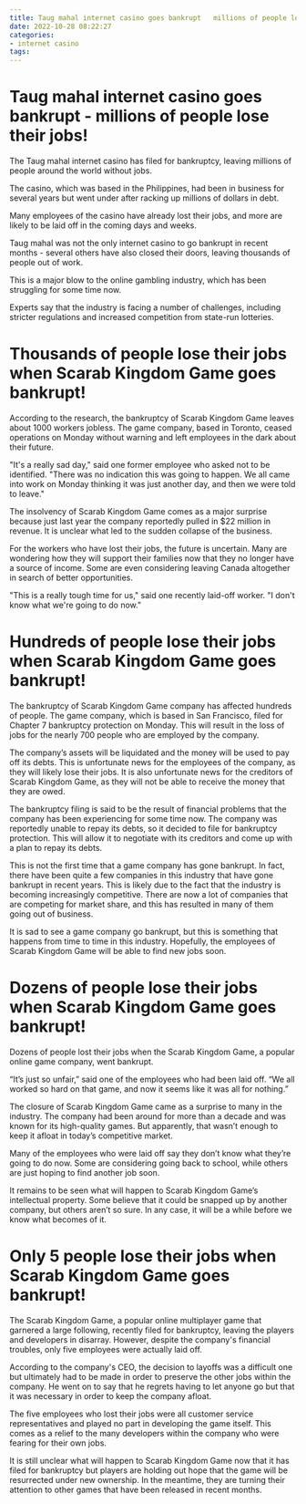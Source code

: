 ```yaml
---
title: Taug mahal internet casino goes bankrupt   millions of people lose their jobs!
date: 2022-10-28 08:22:27
categories:
- internet casino
tags:
---
```



#  Taug mahal internet casino goes bankrupt - millions of people lose their jobs!

The Taug mahal internet casino has filed for bankruptcy, leaving millions of people around the world without jobs.

The casino, which was based in the Philippines, had been in business for several years but went under after racking up millions of dollars in debt.

Many employees of the casino have already lost their jobs, and more are likely to be laid off in the coming days and weeks.

Taug mahal was not the only internet casino to go bankrupt in recent months - several others have also closed their doors, leaving thousands of people out of work.

This is a major blow to the online gambling industry, which has been struggling for some time now.

Experts say that the industry is facing a number of challenges, including stricter regulations and increased competition from state-run lotteries.

#  Thousands of people lose their jobs when Scarab Kingdom Game goes bankrupt!

According to the research, the bankruptcy of Scarab Kingdom Game leaves about 1000 workers jobless. The game company, based in Toronto, ceased operations on Monday without warning and left employees in the dark about their future.

"It's a really sad day," said one former employee who asked not to be identified. "There was no indication this was going to happen. We all came into work on Monday thinking it was just another day, and then we were told to leave."

The insolvency of Scarab Kingdom Game comes as a major surprise because just last year the company reportedly pulled in $22 million in revenue. It is unclear what led to the sudden collapse of the business.

For the workers who have lost their jobs, the future is uncertain. Many are wondering how they will support their families now that they no longer have a source of income. Some are even considering leaving Canada altogether in search of better opportunities.

"This is a really tough time for us," said one recently laid-off worker. "I don't know what we're going to do now."

#  Hundreds of people lose their jobs when Scarab Kingdom Game goes bankrupt!

The bankruptcy of Scarab Kingdom Game company has affected hundreds of people. The game company, which is based in San Francisco, filed for Chapter 7 bankruptcy protection on Monday. This will result in the loss of jobs for the nearly 700 people who are employed by the company.

The company’s assets will be liquidated and the money will be used to pay off its debts. This is unfortunate news for the employees of the company, as they will likely lose their jobs. It is also unfortunate news for the creditors of Scarab Kingdom Game, as they will not be able to receive the money that they are owed.

The bankruptcy filing is said to be the result of financial problems that the company has been experiencing for some time now. The company was reportedly unable to repay its debts, so it decided to file for bankruptcy protection. This will allow it to negotiate with its creditors and come up with a plan to repay its debts.

This is not the first time that a game company has gone bankrupt. In fact, there have been quite a few companies in this industry that have gone bankrupt in recent years. This is likely due to the fact that the industry is becoming increasingly competitive. There are now a lot of companies that are competing for market share, and this has resulted in many of them going out of business.

It is sad to see a game company go bankrupt, but this is something that happens from time to time in this industry. Hopefully, the employees of Scarab Kingdom Game will be able to find new jobs soon.

#  Dozens of people lose their jobs when Scarab Kingdom Game goes bankrupt!

Dozens of people lost their jobs when the Scarab Kingdom Game, a popular online game company, went bankrupt.

“It’s just so unfair,” said one of the employees who had been laid off. “We all worked so hard on that game, and now it seems like it was all for nothing.”

The closure of Scarab Kingdom Game came as a surprise to many in the industry. The company had been around for more than a decade and was known for its high-quality games. But apparently, that wasn’t enough to keep it afloat in today’s competitive market.

Many of the employees who were laid off say they don’t know what they’re going to do now. Some are considering going back to school, while others are just hoping to find another job soon.

It remains to be seen what will happen to Scarab Kingdom Game’s intellectual property. Some believe that it could be snapped up by another company, but others aren’t so sure. In any case, it will be a while before we know what becomes of it.

#  Only 5 people lose their jobs when Scarab Kingdom Game goes bankrupt!

The Scarab Kingdom Game, a popular online multiplayer game that garnered a large following, recently filed for bankruptcy, leaving the players and developers in disarray. However, despite the company's financial troubles, only five employees were actually laid off.

According to the company's CEO, the decision to layoffs was a difficult one but ultimately had to be made in order to preserve the other jobs within the company. He went on to say that he regrets having to let anyone go but that it was necessary in order to keep the company afloat.

The five employees who lost their jobs were all customer service representatives and played no part in developing the game itself. This comes as a relief to the many developers within the company who were fearing for their own jobs.

It is still unclear what will happen to Scarab Kingdom Game now that it has filed for bankruptcy but players are holding out hope that the game will be resurrected under new ownership. In the meantime, they are turning their attention to other games that have been released in recent months.